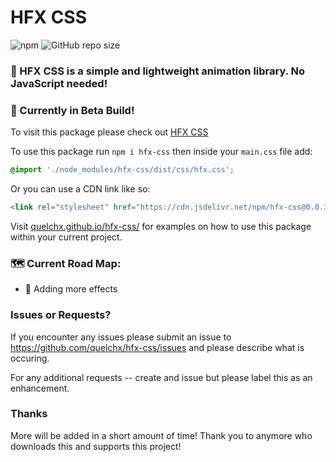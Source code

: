 # HFX CSS

![npm](https://img.shields.io/npm/dt/hfx-css?style=flat-square)
![GitHub repo size](https://img.shields.io/github/repo-size/quelchx/hfx-css?style=flat-square)

### 🎇 HFX CSS is a simple and lightweight animation library. No JavaScript needed!

### 🚧 Currently in Beta Build!

To visit this package please check out <a href='https://www.npmjs.com/package/hfx-css'>HFX CSS</a>

To use this package run `npm i hfx-css` then inside your `main.css` file add:

```css
@import './node_modules/hfx-css/dist/css/hfx.css';
```

Or you can use a CDN link like so:
```html
<link rel="stylesheet" href="https://cdn.jsdelivr.net/npm/hfx-css@0.0.3/dist/css/hfx.min.css">
```

Visit <a href='https://quelchx.github.io/hfx-css/'>quelchx.github.io/hfx-css/</a> for examples on how to use this package within your current project.

### 🗺️ Current Road Map:

- 🌱 Adding more effects

### Issues or Requests?

If you encounter any issues please submit an issue to https://github.com/quelchx/hfx-css/issues and please describe what is occuring.

For any additional requests -- create and issue but please label this as an enhancement.

### Thanks

More will be added in a short amount of time! Thank you to anymore who downloads this and supports this project!
